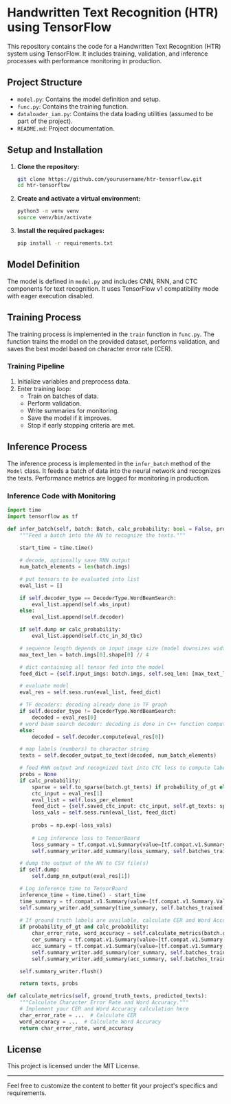 # Handwritten Text Recognition (HTR) using TensorFlow

This repository contains the code for a Handwritten Text Recognition (HTR) system using TensorFlow. It includes training, validation, and inference processes with performance monitoring in production.

## Project Structure

- `model.py`: Contains the model definition and setup.
- `func.py`: Contains the training function.
- `dataloader_iam.py`: Contains the data loading utilities (assumed to be part of the project).
- `README.md`: Project documentation.

## Setup and Installation

1. **Clone the repository:**
   ```bash
   git clone https://github.com/yourusername/htr-tensorflow.git
   cd htr-tensorflow
   ```

2. **Create and activate a virtual environment:**
   ```bash
   python3 -m venv venv
   source venv/bin/activate
   ```

3. **Install the required packages:**
   ```bash
   pip install -r requirements.txt
   ```

## Model Definition

The model is defined in `model.py` and includes CNN, RNN, and CTC components for text recognition. It uses TensorFlow v1 compatibility mode with eager execution disabled.

## Training Process

The training process is implemented in the `train` function in `func.py`. The function trains the model on the provided dataset, performs validation, and saves the best model based on character error rate (CER).

### Training Pipeline

1. Initialize variables and preprocess data.
2. Enter training loop:
   - Train on batches of data.
   - Perform validation.
   - Write summaries for monitoring.
   - Save the model if it improves.
   - Stop if early stopping criteria are met.

## Inference Process

The inference process is implemented in the `infer_batch` method of the `Model` class. It feeds a batch of data into the neural network and recognizes the texts. Performance metrics are logged for monitoring in production.

### Inference Code with Monitoring

```python
import time
import tensorflow as tf

def infer_batch(self, batch: Batch, calc_probability: bool = False, probability_of_gt: bool = False):
    """Feed a batch into the NN to recognize the texts."""
    
    start_time = time.time()

    # decode, optionally save RNN output
    num_batch_elements = len(batch.imgs)

    # put tensors to be evaluated into list
    eval_list = []

    if self.decoder_type == DecoderType.WordBeamSearch:
        eval_list.append(self.wbs_input)
    else:
        eval_list.append(self.decoder)

    if self.dump or calc_probability:
        eval_list.append(self.ctc_in_3d_tbc)

    # sequence length depends on input image size (model downsizes width by 4)
    max_text_len = batch.imgs[0].shape[0] // 4

    # dict containing all tensor fed into the model
    feed_dict = {self.input_imgs: batch.imgs, self.seq_len: [max_text_len] * num_batch_elements, self.is_train: False}

    # evaluate model
    eval_res = self.sess.run(eval_list, feed_dict)

    # TF decoders: decoding already done in TF graph
    if self.decoder_type != DecoderType.WordBeamSearch:
        decoded = eval_res[0]
    # word beam search decoder: decoding is done in C++ function compute()
    else:
        decoded = self.decoder.compute(eval_res[0])

    # map labels (numbers) to character string
    texts = self.decoder_output_to_text(decoded, num_batch_elements)

    # feed RNN output and recognized text into CTC loss to compute labeling probability
    probs = None
    if calc_probability:
        sparse = self.to_sparse(batch.gt_texts) if probability_of_gt else self.to_sparse(texts)
        ctc_input = eval_res[1]
        eval_list = self.loss_per_element
        feed_dict = {self.saved_ctc_input: ctc_input, self.gt_texts: sparse, self.seq_len: [max_text_len] * num_batch_elements, self.is_train: False}
        loss_vals = self.sess.run(eval_list, feed_dict)
        
        probs = np.exp(-loss_vals)
        
        # Log inference loss to TensorBoard
        loss_summary = tf.compat.v1.Summary(value=[tf.compat.v1.Summary.Value(tag='Loss/Inference', simple_value=float(loss_vals.mean()))])
        self.summary_writer.add_summary(loss_summary, self.batches_trained)

    # dump the output of the NN to CSV file(s)
    if self.dump:
        self.dump_nn_output(eval_res[1])

    # Log inference time to TensorBoard
    inference_time = time.time() - start_time
    time_summary = tf.compat.v1.Summary(value=[tf.compat.v1.Summary.Value(tag='Time/Inference', simple_value=float(inference_time))])
    self.summary_writer.add_summary(time_summary, self.batches_trained)
    
    # If ground truth labels are available, calculate CER and Word Accuracy
    if probability_of_gt and calc_probability:
        char_error_rate, word_accuracy = self.calculate_metrics(batch.gt_texts, texts)
        cer_summary = tf.compat.v1.Summary(value=[tf.compat.v1.Summary.Value(tag='CER/Inference', simple_value=float(char_error_rate))])
        acc_summary = tf.compat.v1.Summary(value=[tf.compat.v1.Summary.Value(tag='WordAccuracy/Inference', simple_value=float(word_accuracy))])
        self.summary_writer.add_summary(cer_summary, self.batches_trained)
        self.summary_writer.add_summary(acc_summary, self.batches_trained)

    self.summary_writer.flush()

    return texts, probs

def calculate_metrics(self, ground_truth_texts, predicted_texts):
    """Calculate Character Error Rate and Word Accuracy."""
    # Implement your CER and Word Accuracy calculation here
    char_error_rate = ...  # Calculate CER
    word_accuracy = ...  # Calculate Word Accuracy
    return char_error_rate, word_accuracy
```

## License

This project is licensed under the MIT License.

---

Feel free to customize the content to better fit your project's specifics and requirements.